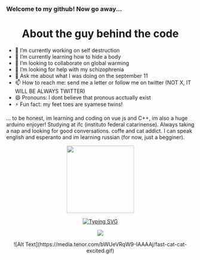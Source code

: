 ### Welcome to my github! Now go away...

<h1 align="center"> About the guy behind the code</h1>


- 🔭 I’m currently working on self destruction 
- 🌱 I’m currently learning how to hide a body
- 👯 I’m looking to collaborate on global warming
- 🤔 I’m looking for help with my schizophrenia
- 💬 Ask me about what I was doing on the september 11
- 📫 How to reach me: send me a letter or follow me on twitter (NOT X, IT WILL BE ALWAYS TWITTER)
- 😄 Pronouns: I dont believe that pronous acctually exist 
- ⚡ Fun fact: my feet toes are syamese twins!

... to be honest, im learning and coding on vue js and C++, im also a huge arduino enjoyer! Studying at ifc (instituto federal catarinense). Always taking a nap and looking for good conversations. coffe and cat addict. I can speak english and esperanto and im learning russian (for now, just a begginer). 
<div align="center">
<a href="https://github.com/manuhostin">
<img loading="lazy" height="180em" src="https://github-readme-stats.vercel.app/api/top-langs/?username=manuhostin&layout=compact&langs_count=7&theme=dracula"/>
</div>
<div align="center">
 
[![Typing SVG](https://readme-typing-svg.herokuapp.com/?color=19B5FE&size=35&center=true&vCenter=true&width=1000&lines=Visit+Counter)](https://github/manuhostin)
<p><img src="https://profile-counter.glitch.me/{manuhostin}/count.svg" /></p> 
![Alt Text](https://media.tenor.com/bWUeVRqW9-IAAAAj/fast-cat-cat-excited.gif)
</div>
